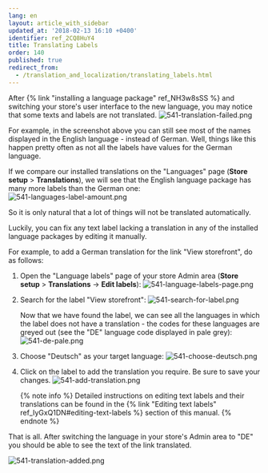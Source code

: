 ```yaml
---
lang: en
layout: article_with_sidebar
updated_at: '2018-02-13 16:10 +0400'
identifier: ref_2CQ8HuY4
title: Translating Labels
order: 140
published: true
redirect_from:
  - /translation_and_localization/translating_labels.html
---
```

After {% link "installing a language package" ref_NH3w8sSS %} and switching your store's user interface to the new language, you may notice that some texts and labels are not translated. 
![541-translation-failed.png]({{site.baseurl}}/attachments/ref_2CQ8HuY4/541-translation-failed.png)

For example, in the screenshot above you can still see most of the names displayed in the English language - instead of German. Well, things like this happen pretty often as not all the labels have values for the German language. 

If we compare our installed translations on the "Languages" page (**Store setup** > **Translations**), we will see that the English language package has many more labels than the German one:
![541-languages-label-amount.png]({{site.baseurl}}/attachments/ref_2CQ8HuY4/541-languages-label-amount.png)

So it is only natural that a lot of things will not be translated automatically. 

Luckily, you can fix any text label lacking a translation in any of the installed language packages by editing it manually. 

For example, to add a German translation for the link "View storefront", do as follows:

1.  Open the "Language labels" page of your store Admin area (**Store setup** > **Translations** -> **Edit labels**):
    ![541-language-labels-page.png]({{site.baseurl}}/attachments/ref_2CQ8HuY4/541-language-labels-page.png)

2.  Search for the label "View storefront":
    ![541-search-for-label.png]({{site.baseurl}}/attachments/ref_2CQ8HuY4/541-search-for-label.png)

    Now that we have found the label, we can see all the languages in which the label does not have a translation - the codes for these languages are greyed out (see the "DE" language code displayed in pale grey):
    ![541-de-pale.png]({{site.baseurl}}/attachments/ref_2CQ8HuY4/541-de-pale.png)
    
3.  Choose "Deutsch" as your target language:
    ![541-choose-deutsch.png]({{site.baseurl}}/attachments/ref_2CQ8HuY4/541-choose-deutsch.png)

4.  Click on the label to add the translation you require. Be sure to save your changes.
    ![541-add-translation.png]({{site.baseurl}}/attachments/ref_2CQ8HuY4/541-add-translation.png)

     {% note info %}
     Detailed instructions on editing text labels and their translations can be found in the {% link "Editing text labels" ref_IyGxQ1DN#editing-text-labels %} section of this manual.
     {% endnote %}

That is all. After switching the language in your store's Admin area to "DE" you should be able to see the text of the link translated.

![541-translation-added.png]({{site.baseurl}}/attachments/ref_2CQ8HuY4/541-translation-added.png)


